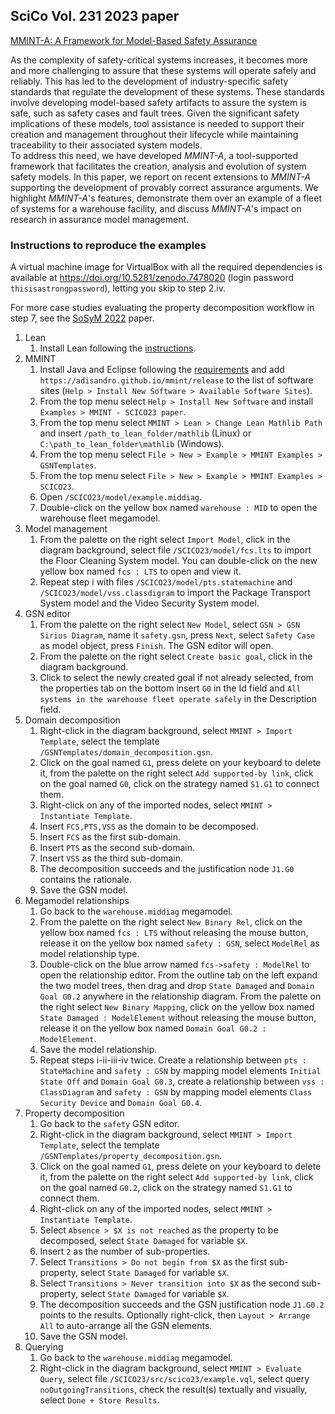## SciCo Vol. 231 2023 paper

[MMINT-A: A Framework for Model-Based Safety Assurance](https://doi.org/10.1016/j.scico.2023.103004)

As the complexity of safety-critical systems increases, it becomes more and more challenging to assure that these systems will operate safely and reliably. This has led to the development of industry-specific safety standards that regulate the development of these systems. These standards involve developing model-based safety artifacts to assure the system is safe, such as safety cases and fault trees. Given the significant safety implications of these models, tool assistance is needed to support their creation and management throughout their lifecycle while maintaining traceability to their associated system models.  
To address this need, we have developed *MMINT-A*, a tool-supported framework that facilitates the creation, analysis and evolution of system safety models. In this paper, we report on recent extensions to *MMINT-A* supporting the development of provably correct assurance arguments. We highlight *MMINT-A*'s features, demonstrate them over an example of a fleet of systems for a warehouse facility, and discuss *MMINT-A*'s impact on research in assurance model management.

### Instructions to reproduce the examples

A virtual machine image for VirtualBox with all the required dependencies is available at <https://doi.org/10.5281/zenodo.7478020> (login password `thisisastrongpassword`), letting you skip to step 2.iv.

For more case studies evaluating the property decomposition workflow in step 7, see the [SoSyM 2022](/examples/SOSYM22/edu.toronto.cs.se.mmint.examples.sosym22/SOSYM22/README.md) paper.

1. Lean
    1. Install Lean following the [instructions](/plugins/External/Lean/edu.toronto.cs.se.mmint.lean/README.md).
2. MMINT
    1. Install Java and Eclipse following the [requirements](/README.md#requirements) and add `https://adisandro.github.io/mmint/release` to the list of software sites (`Help > Install New Software > Available Software Sites`).
    2. From the top menu select `Help > Install New Software` and install `Examples > MMINT - SCICO23 paper`.
    3. From the top menu select `MMINT > Lean > Change Lean Mathlib Path` and insert `/path_to_lean_folder/mathlib` (Linux) or `C:\path_to_lean_folder\mathlib` (Windows).
    4. From the top menu select `File > New > Example > MMINT Examples > GSNTemplates`.
    5. From the top menu select `File > New > Example > MMINT Examples > SCICO23`.
    6. Open `/SCICO23/model/example.middiag`.
    7. Double-click on the yellow box named `warehouse : MID` to open the warehouse fleet megamodel.
3. Model management
    1. From the palette on the right select `Import Model`, click in the diagram background, select file `/SCICO23/model/fcs.lts` to import the Floor Cleaning System model. You can double-click on the new yellow box named `fcs : LTS` to open and view it.
    2. Repeat step i with files `/SCICO23/model/pts.statemachine` and `/SCICO23/model/vss.classdigram` to import the Package Transport System model and the Video Security System model.
4. GSN editor
    1. From the palette on the right select `New Model`, select `GSN > GSN Sirius Diagram`, name it `safety.gsn`, press `Next`, select `Safety Case` as model object, press `Finish`. The GSN editor will open.
    2. From the palette on the right select `Create basic goal`, click in the diagram background.
    3. Click to select the newly created goal if not already selected, from the properties tab on the bottom insert `G0` in the Id field and `All systems in the warehouse fleet operate safely` in the Description field.
5. Domain decomposition
    1. Right-click in the diagram background, select `MMINT > Import Template`, select the template `/GSNTemplates/domain_decomposition.gsn`.
    2. Click on the goal named `G1`, press delete on your keyboard to delete it, from the palette on the right select `Add supported-by link`, click on the goal named `G0`, click on the strategy named `S1.G1` to connect them.
    3. Right-click on any of the imported nodes, select `MMINT > Instantiate Template`.
    4. Insert `FCS,PTS,VSS` as the domain to be decomposed.
    5. Insert `FCS` as the first sub-domain.
    6. Insert `PTS` as the second sub-domain.
    7. Insert `VSS` as the third sub-domain.
    8. The decomposition succeeds and the justification node `J1.G0` contains the rationale.
    9. Save the GSN model.
6. Megamodel relationships
    1. Go back to the `warehouse.middiag` megamodel.
    2. From the palette on the right select `New Binary Rel`, click on the yellow box named `fcs : LTS` without releasing the mouse button, release it on the yellow box named `safety : GSN`, select `ModelRel` as model relationship type.
    3. Double-click on the blue arrow named `fcs->safety : ModelRel` to open the relationship editor. From the outline tab on the left expand the two model trees, then drag and drop `State Damaged` and `Domain Goal G0.2` anywhere in the relationship diagram. From the palette on the right select `New Binary Mapping`, click on the yellow box named `State Damaged : ModelElement` without releasing the mouse button, release it on the yellow box named `Domain Goal G0.2 : ModelElement`.
    4. Save the model relationship.
    5. Repeat steps i-ii-iii-iv twice. Create a relationship between `pts : StateMachine` and `safety : GSN` by mapping model elements `Initial State Off` and `Domain Goal G0.3`, create a relationship between `vss : ClassDiagram` and `safety : GSN` by mapping model elements `Class Security Device` and `Domain Goal G0.4`.
7. Property decomposition
    1. Go back to the `safety` GSN editor.
    2. Right-click in the diagram background, select `MMINT > Import Template`, select the template `/GSNTemplates/property_decomposition.gsn`.
    3. Click on the goal named `G1`, press delete on your keyboard to delete it, from the palette on the right select `Add supported-by link`, click on the goal named `G0.2`, click on the strategy named `S1.G1` to connect them.
    4. Right-click on any of the imported nodes, select `MMINT > Instantiate Template`.
    5. Select `Absence > $X is not reached` as the property to be decomposed, select `State Damaged` for variable `$X`.
    6. Insert `2` as the number of sub-properties.
    7. Select `Transitions > Do not begin from $X` as the first sub-property, select `State Damaged` for variable `$X`.
    8. Select `Transitions > Never transition into $X` as the second sub-property, select `State Damaged` for variable `$X`.
    9. The decomposition succeeds and the GSN justification node `J1.G0.2` points to the results. Optionally right-click, then `Layout > Arrange All` to auto-arrange all the GSN elements.
    10. Save the GSN model.
8. Querying
    1. Go back to the `warehouse.middiag` megamodel.
    2. Right-click in the diagram background, select `MMINT > Evaluate Query`, select file `/SCICO23/src/scico23/example.vql`, select query `noOutgoingTransitions`, check the result(s) textually and visually, select `Done + Store Results`.
